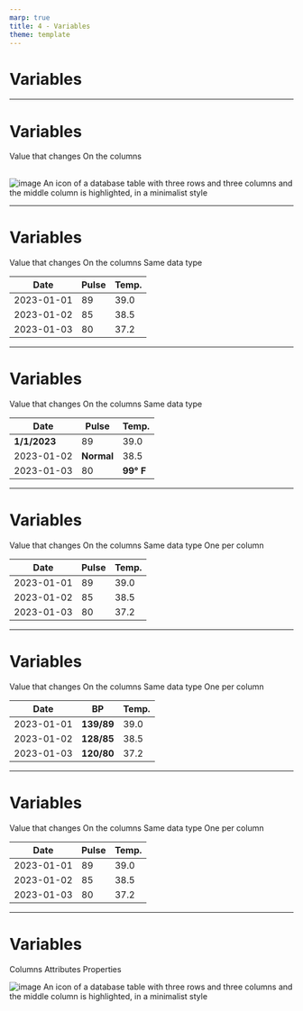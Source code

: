 ```yaml
---
marp: true
title: 4 - Variables
theme: template
---
```


<!-- _class: title-only -->

# Variables

---

<!-- _class: title-two-content-left-center -->

# Variables

Value that changes
On the columns
<br/>
<br/>

![image An icon of a database table with three rows and three columns and the middle column is highlighted, in a minimalist style](images/placeholder.png)


---

<!-- _class: title-two-content-left-center -->

# Variables

Value that changes
On the columns
Same data type

| Date       | Pulse | Temp. |
| ---------- | ----- | ----- |
| 2023-01-01 | 89    | 39.0  |
| 2023-01-02 | 85    | 38.5  |
| 2023-01-03 | 80    | 37.2  | 


---

<!-- _class: title-two-content-left-center -->

# Variables

Value that changes
On the columns
Same data type

| Date         | Pulse      | Temp.     |
| ------------ | ---------- | --------- |
| **1/1/2023** | 89         | 39.0      |
| 2023-01-02   | **Normal** | 38.5      |
| 2023-01-03   | 80         | **99° F** | 


---

<!-- _class: title-two-content-left-center -->

# Variables

Value that changes
On the columns
Same data type
One per column

| Date       | Pulse | Temp. |
| ---------- | ----- | ----- |
| 2023-01-01 | 89    | 39.0  |
| 2023-01-02 | 85    | 38.5  |
| 2023-01-03 | 80    | 37.2  | 


---

<!-- _class: title-two-content-left-center -->

# Variables

Value that changes
On the columns
Same data type
One per column

| Date       | BP         | Temp. |
| ---------- | ---------- | ----- |
| 2023-01-01 | **139/89** | 39.0  |
| 2023-01-02 | **128/85** | 38.5  |
| 2023-01-03 | **120/80** | 37.2  | 

---

<!-- _class: title-two-content-left-center -->

# Variables

Value that changes
On the columns
Same data type
One per column

| Date       | Pulse | Temp. |
| ---------- | ----- | ----- |
| 2023-01-01 | 89    | 39.0  |
| 2023-01-02 | 85    | 38.5  |
| 2023-01-03 | 80    | 37.2  | 


---

<!-- _class: title-two-content-left-center -->

# Variables

Columns
Attributes
Properties

![image An icon of a database table with three rows and three columns and the middle column is highlighted, in a minimalist style](images/placeholder.png)

